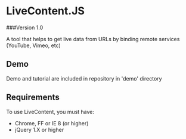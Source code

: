 # LiveContent.JS
###Version 1.0

A tool that helps to get live data from URLs by binding remote services (YouTube, Vimeo, etc)

## Demo

Demo and tutorial are included in repository in 'demo' directory

## Requirements

To use LiveContent, you must have:

* Chrome, FF or IE 8 (or higher)
* jQuery 1.X or higher
